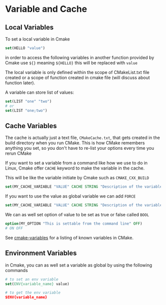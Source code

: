 # Variable and Cache



## Local Variables

To set a local variable in Cmake

```CMake
set(HELLO "value")
```

in order to access the following variables in another function provided by Cmake use `${}` meaning `${HELLO}` this will be replaced with `value`

The local variable is only defined within the scope of CMakeList.txt file created or a scope of function created in cmake file (will discuss about function later).

A variable can store list of values:

```cmake
set(LIST "one" "two")
# or
set(LIST "one;two")
```



## Cache Variables

The cache is actually just a text file, `CMakeCache.txt`, that gets created in the build directory when you run CMake. This is how CMake remembers anything you set, so you don't have to re-list your options every time you rerun CMake

If you want to set a variable from a command like how we use to do in Linux, Cmake offer `CACHE` keyword to make the variable in the cache.

This will be like the variable initiate by Cmake such as `CMAKE_CXX_BUILD`

```cmake
set(MY_CACHE_VARIABLE "VALUE" CACHE STRING "Description of the variable")
```

If you want to use the value as global variable we can add `FORCE`

```cmake
set(MY_CACHE_VARIABLE "VALUE" CACHE STRING "Description of the variable" FORCE)
```

We can as well set option of value to be set as true or false called `BOOL`

```cmake
option(MY_OPTION "This is settable from the command line" OFF)
# ON OFF
```

See [cmake-variables](https://cmake.org/cmake/help/latest/manual/cmake-variables.7.html) for a listing of known variables in CMake.



## Environment Variables

in Cmake, you can as well set a variable as global by using the following commands

```cmake
# to set an env variable
set(ENV{variable_name} value)

# to get the env variable
$ENV{variable_name}
```

